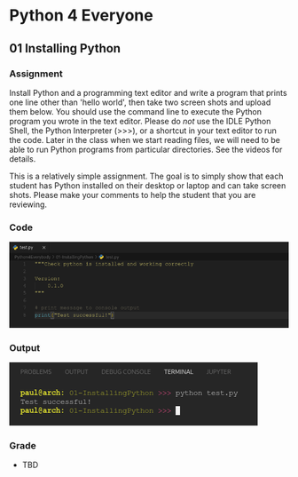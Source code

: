 # Python 4 Everyone

## 01 Installing Python

### Assignment

Install Python and a programming text editor and write a program that prints one line other than 'hello world', then take two screen shots and upload them below. You should use the command line to execute the Python program you wrote in the text editor. Please do *not* use the IDLE Python Shell, the Python Interpreter (>>>), or a shortcut in your text editor to run the code. Later in the class when we start reading files, we will need to be able to run Python programs from particular directories. See the videos for details.

This is a relatively simple assignment. The goal is to simply show that each student has Python installed on their desktop or laptop and can take screen shots. Please make your comments to help the student that you are reviewing.

### Code

![Image of Code](./code.png)

### Output

![Image of Output](./out.png)

### Grade

- TBD